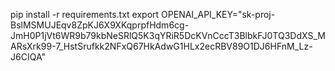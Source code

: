 pip install -r requirements.txt
export OPENAI_API_KEY="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"
